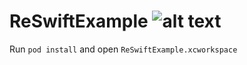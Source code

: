 # ReSwiftExample ![alt text](https://travis-ci.org/ssnielsen/ReSwiftExample.svg?branch=master "Travis CI Badge")


Run ``pod install`` and open ``ReSwiftExample.xcworkspace``
